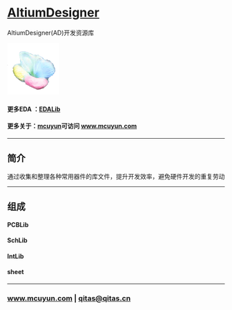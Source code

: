 ﻿# [AltiumDesigner](https://github.com/mcuyun/AltiumDesigner) 

AltiumDesigner(AD)开发资源库

[![sites](mcuyun/mcuyun.png)](http://www.mcuyun.com)

#### 更多EDA ：[EDALib](https://github.com/mcuyun/EDALib) 
#### 更多关于：[mcuyun](https://github.com/mcuyun/whyme)可访问 www.mcuyun.com

---

## 简介

通过收集和整理各种常用器件的库文件，提升开发效率，避免硬件开发的重复劳动

---

## 组成

#### PCBLib

#### SchLib

#### IntLib

#### sheet


---

###  www.mcuyun.com   |   qitas@qitas.cn


